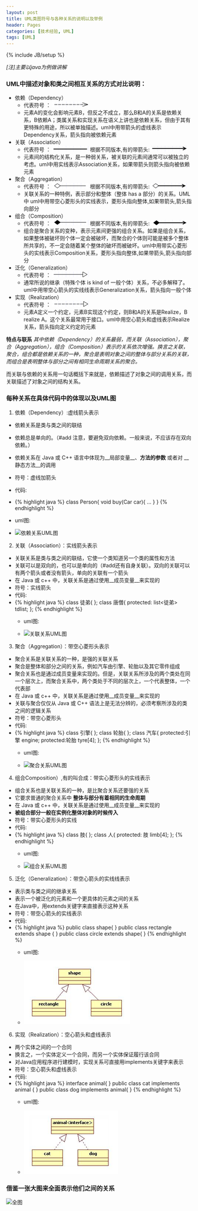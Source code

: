 ```yaml
---
layout: post
title: UML类图符号与各种关系的说明以及举例
header: Pages
categories: [技术经验, UML]
tags: [UML]
---
```

{% include JB/setup %}

_[注]主要以java为例做讲解_

### UML中描述对象和类之间相互关系的方式对比说明：

* 依赖（Dependency）
  * 代表符号 ： ![](https://github.com/Byronlee/byronlee.github.io/blob/master/images/yinai_jian.png?raw=true)
  * 元素A的变化会影响元素B，但反之不成立，那么B和A的关系是依赖关系，B依赖A；类属关系和实现关系在语义上讲也是依赖关系，但由于其有更特殊的用途，所以被单独描述。uml中用带箭头的虚线表示Dependency关系，箭头指向被依赖元素
* 关联（Association）
  * 代表符号 ： ![](https://github.com/Byronlee/byronlee.github.io/blob/master/images/guanlian_jian_2.png?raw=true) 根据不同版本,有的带箭头: ![](https://github.com/Byronlee/byronlee.github.io/blob/master/images/guanlian_jian_1.png?raw=true)
  * 元素间的结构化关系，是一种弱关系，被关联的元素间通常可以被独立的考虑。uml中用实线表示Association关系，如果带箭头则箭头指向被依赖元素
* 聚合（Aggregation）
  * 代表符号 ： ![](https://github.com/Byronlee/byronlee.github.io/blob/master/images/zuhe_jian_2.png?raw=true) 根据不同版本,有的带箭头:
![](https://github.com/Byronlee/byronlee.github.io/blob/master/images/juhe_jian_1.png?raw=true)
  * 关联关系的一种特例，表示部分和整体（整体 has a 部分）的关系。UML中 uml中用带空心菱形头的实线表示，菱形头指向整体,如果带箭头,箭头指向部分
* 组合（Composition）
  * 代表符号 ： ![](https://github.com/Byronlee/byronlee.github.io/blob/master/images/zuhe_jian_1.png?raw=true) 根据不同版本,有的带箭头:
![](https://github.com/Byronlee/byronlee.github.io/blob/master/images/juhe_jian_2.png?raw=true)
  * 组合是聚合关系的变种，表示元素间更强的组合关系。如果是组合关系，如果整体被破坏则个体一定会被破坏，而聚合的个体则可能是被多个整体所共享的，不一定会随着某个整体的破坏而被破坏。uml中用带实心菱形头的实线表示Composition关系，菱形头指向整体,如果带箭头,箭头指向部分
* 泛化（Generalization）
  * 代表符号 ： ![](https://github.com/Byronlee/byronlee.github.io/blob/master/images/fanhua_jian.png?raw=true)
  * 通常所说的继承（特殊个体 is kind of 一般个体）关系，不必多解释了。uml中用带空心箭头的实线线表示Generalization关系，箭头指向一般个体
* 实现（Realization）
  * 代表符号 ： ![](https://github.com/Byronlee/byronlee.github.io/blob/master/images/shixian_jian.png?raw=true)
  * 元素A定义一个约定，元素B实现这个约定，则B和A的关系是Realize，B realize A。这个关系最常用于接口。uml中用空心箭头和虚线表示Realize关系，箭头指向定义约定的元素


__特点与联系__
_其中依赖（Dependency）的关系最弱，而关联（Association），聚合（Aggregation），组合（Composition）表示的关系依次增强。换言之关联，聚合，组合都是依赖关系的一种，聚合是表明对象之间的整体与部分关系的关联，而组合是表明整体与部分之间有相同生命周期关系的聚合。_

而关联与依赖的关系用一句话概括下来就是，依赖描述了对象之间的调用关系，而关联描述了对象之间的结构关系。

### 每种关系在具体代码中的体现以及UML图

1. 依赖（Dependency）:虚线箭头表示
  * 依赖关系是类与类之间的联结
  * 依赖总是单向的。（#add 注意，要避免双向依赖。一般来说，不应该存在双向依赖。）
  * 依赖关系在 Java 或 C++ 语言中体现为__局部变量__、**方法的参数** 或者对 __静态方法__的调用
  * 符号：虚线加箭头
  * 代码:
  * {% highlight java %}
     class Person{
        void buy(Car car){
          ...
     }
    }
    {% endhighlight %}
  * uml图:

  * ![依赖关系UML图](http://pic002.cnblogs.com/images/2012/285763/2012061315032141.jpg)

2. 关联（Association）：实线箭头表示
  * 关联关系是类与类之间的联结，它使一个类知道另一个类的属性和方法
  * 关联可以是双向的，也可以是单向的（#add还有自身关联）。双向的关联可以有两个箭头或者没有箭头，单向的关联有一个箭头
  * 在 Java 或 c++ 中，关联关系是通过使用__成员变量__来实现的
  * 符号：实线箭头
  * 代码:
  * {% highlight java %}
    class 徒弟{
    };
    class 唐僧{
        protected: list<徒弟> tdlist;
    };
    {% endhighlight %}
    * uml图:

    * ![关联关系UML图](http://pic002.cnblogs.com/images/2012/285763/2012061315034351.jpg)


3. 聚合（Aggregation）：带空心菱形头表示
  * 聚合关系是关联关系的一种，是强的关联关系
  * 聚合是整体和部分之间的关系，例如汽车由引擎、轮胎以及其它零件组成
  * 聚合关系也是通过成员变量来实现的。但是，关联关系所涉及的两个类处在同一个层次上，而聚合关系中，两个类处于不同的层次上，一个代表整体，一个代表部
  * 在 Java 或 c++ 中，关联关系是通过使用__成员变量__来实现的
  * 关联与聚合仅仅从 Java 或 C++ 语法上是无法分辨的，必须考察所涉及的类之间的逻辑关系
  * 符号：带空心菱形头
  * 代码:
  * {% highlight java %}
   class 引擎{
   };
   class 轮胎{
   };
   class 汽车{
     protected:引擎 engine;
     protected:轮胎 tyre[4];
   };
  {% endhighlight %}
    * uml图:

    * ![聚合关系UML图](http://pic002.cnblogs.com/images/2012/285763/2012061315041541.jpg)

4. 组合Composition）,有的叫合成：带实心菱形头的实线表示
  * 组合关系也是关联关系的一种，是比聚合关系还要强的关系
  * 它要求普通的聚合关系中 __整体与部分有着相同的生命周期__
  * 在 Java 或 c++ 中，关联关系是通过使用__成员变量__来实现的
  * __被组合部分一般在实例化整体对象的时候传入__
  * 符号：带实心菱形头的实线
  * 代码:
  * {% highlight java %}
   class 肢{
   };
   class 人{
     protected:  肢   limb[4];
   };
  {% endhighlight %}
    * uml图:

    * ![组合关系UML图](http://pic002.cnblogs.com/images/2012/285763/2012061315044438.jpg)

5. 泛化（Generalization）：带空心箭头的实线线表示
  * 表示类与类之间的继承关系
  * 表示一个被泛化的元素和一个更具体的元素之间的关系
  * 在Java中，用extends关键字来直接表示这种关系
  * 符号：带空心箭头的实线表示
  * 代码:
  * {% highlight java %}
  public class shape{
   }
  public class rectangle extends shape {
  }
  public class circle extends  shape{
  }
  {% endhighlight %}
    * uml图:

    * ![泛化关系UML图](https://github.com/Byronlee/byronlee.github.io/blob/master/images/fanhua_uml.jpg?raw=true)

6. 实现（Realization）：空心箭头和虚线表示
  * 两个实体之间的一个合同
  * 换言之，一个实体定义一个合同，而另一个实体保证履行该合同
  * 对Java应用程序进行建模时，实现关系可直接用implements关键字来表示
  * 符号：空心箭头和虚线表示
  * 代码:
  * {% highlight java %}
   interface animal{
   }
  public class cat implements animal {
  }
  public class dog implements  animal{
  }
  {% endhighlight %}
    * uml图:

    * ![实现关系UML图](https://github.com/Byronlee/byronlee.github.io/blob/master/images/shixian_uml.jpg?raw=true)

### 借鉴一张大图来全面表示他们之间的关系


![全图](http://www.yongfa365.com/UploadFiles/image/2010-10-24/%E5%A4%A7%E8%AF%9D%E8%AE%BE%E8%AE%A1%E6%A8%A1%E5%BC%8F%E7%B1%BB%E5%9B%BE.PNG)
